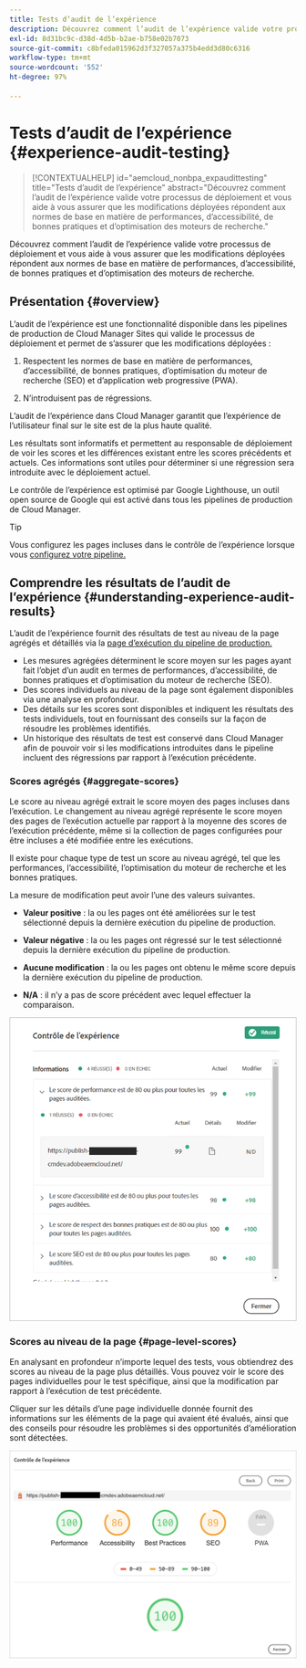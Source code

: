 ```yaml
---
title: Tests d’audit de l’expérience
description: Découvrez comment l’audit de l’expérience valide votre processus de déploiement et vous aide à vous assurer que les modifications déployées répondent aux normes de base en matière de performances, d’accessibilité, de bonnes pratiques et d’optimisation des moteurs de recherche.
exl-id: 8d31bc9c-d38d-4d5b-b2ae-b758e02b7073
source-git-commit: c8bfeda015962d3f327057a375b4edd3d80c6316
workflow-type: tm+mt
source-wordcount: '552'
ht-degree: 97%

---
```



# Tests d’audit de l’expérience {#experience-audit-testing}

>[!CONTEXTUALHELP]
>id="aemcloud_nonbpa_expaudittesting"
>title="Tests d’audit de l’expérience"
>abstract="Découvrez comment l’audit de l’expérience valide votre processus de déploiement et vous aide à vous assurer que les modifications déployées répondent aux normes de base en matière de performances, d’accessibilité, de bonnes pratiques et d’optimisation des moteurs de recherche."

Découvrez comment l’audit de l’expérience valide votre processus de déploiement et vous aide à vous assurer que les modifications déployées répondent aux normes de base en matière de performances, d’accessibilité, de bonnes pratiques et d’optimisation des moteurs de recherche.

## Présentation {#overview}

L’audit de l’expérience est une fonctionnalité disponible dans les pipelines de production de Cloud Manager Sites qui valide le processus de déploiement et permet de s’assurer que les modifications déployées :

1. Respectent les normes de base en matière de performances, d’accessibilité, de bonnes pratiques, d’optimisation du moteur de recherche (SEO) et d’application web progressive (PWA).

1. N’introduisent pas de régressions.

L’audit de l’expérience dans Cloud Manager garantit que l’expérience de l’utilisateur final sur le site est de la plus haute qualité.

Les résultats sont informatifs et permettent au responsable de déploiement de voir les scores et les différences existant entre les scores précédents et actuels. Ces informations sont utiles pour déterminer si une régression sera introduite avec le déploiement actuel.

Le contrôle de l’expérience est optimisé par Google Lighthouse, un outil open source de Google qui est activé dans tous les pipelines de production de Cloud Manager.

>[!TIP]
>
>Vous configurez les pages incluses dans le contrôle de l’expérience lorsque vous [configurez votre pipeline.](/help/implementing/cloud-manager/configuring-pipelines/configuring-production-pipelines.md#full-stack-code)

## Comprendre les résultats de l’audit de l’expérience {#understanding-experience-audit-results}

L’audit de l’expérience fournit des résultats de test au niveau de la page agrégés et détaillés via la [page d’exécution du pipeline de production.](/help/implementing/cloud-manager/deploy-code.md)

* Les mesures agrégées déterminent le score moyen sur les pages ayant fait l’objet d’un audit en termes de performances, d’accessibilité, de bonnes pratiques et d’optimisation du moteur de recherche (SEO).
* Des scores individuels au niveau de la page sont également disponibles via une analyse en profondeur.
* Des détails sur les scores sont disponibles et indiquent les résultats des tests individuels, tout en fournissant des conseils sur la façon de résoudre les problèmes identifiés.
* Un historique des résultats de test est conservé dans Cloud Manager afin de pouvoir voir si les modifications introduites dans le pipeline incluent des régressions par rapport à l’exécution précédente.

### Scores agrégés {#aggregate-scores}

Le score au niveau agrégé extrait le score moyen des pages incluses dans l’exécution. Le changement au niveau agrégé représente le score moyen des pages de l’exécution actuelle par rapport à la moyenne des scores de l’exécution précédente, même si la collection de pages configurées pour être incluses a été modifiée entre les exécutions.

Il existe pour chaque type de test un score au niveau agrégé, tel que les performances, l’accessibilité, l’optimisation du moteur de recherche et les bonnes pratiques.

La mesure de modification peut avoir l’une des valeurs suivantes.

* **Valeur positive** : la ou les pages ont été améliorées sur le test sélectionné depuis la dernière exécution du pipeline de production.

* **Valeur négative** : la ou les pages ont régressé sur le test sélectionné depuis la dernière exécution du pipeline de production.

* **Aucune modification** : la ou les pages ont obtenu le même score depuis la dernière exécution du pipeline de production.

* **N/A** : il n’y a pas de score précédent avec lequel effectuer la comparaison.

![Résultats de l’audit de l’expérience](/help/implementing/cloud-manager/assets/exp-audit-1.png)

### Scores au niveau de la page {#page-level-scores}

En analysant en profondeur n’importe lequel des tests, vous obtiendrez des scores au niveau de la page plus détaillés. Vous pouvez voir le score des pages individuelles pour le test spécifique, ainsi que la modification par rapport à l’exécution de test précédente.

Cliquer sur les détails d’une page individuelle donnée fournit des informations sur les éléments de la page qui avaient été évalués, ainsi que des conseils pour résoudre les problèmes si des opportunités d’amélioration sont détectées.

![Scores au niveau de la page](/help/implementing/cloud-manager/assets/exp-audit-2.png)
